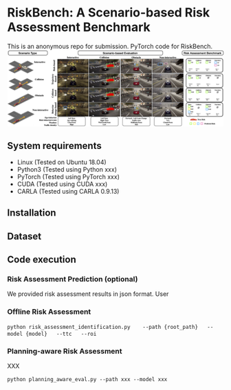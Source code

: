 # RiskBench: A Scenario-based Risk Assessment Benchmark
This is an anonymous repo for submission.
PyTorch code for RiskBench.
![RiskBench](images/teaser2.png)

## System requirements
- Linux (Tested on Ubuntu 18.04)
- Python3 (Tested using Python xxx)
- PyTorch (Tested using PyTorch xxx)
- CUDA (Tested using CUDA xxx)
- CARLA (Tested using CARLA 0.9.13)

## Installation

## Dataset

## Code execution

### Risk Assessment Prediction (optional)
We provided risk assessment results in json format. User 

### Offline Risk Assessment
```
python risk_assessment_identification.py    --path {root_path}   --model {model}   --ttc   --roi
```

### Planning-aware Risk Assessment
XXX
```
python planning_aware_eval.py --path xxx --model xxx 
```
